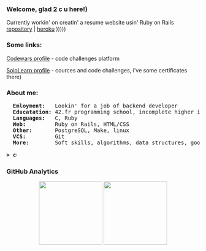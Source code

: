### Welcome, glad 2 c u here!)

Currently workin' on creatin' a resume website usin' Ruby on Rails <a href="https://github.com/kidsalright/myau">repository</a> | <a href="https://curriculumvi.herokuapp.com">heroku</a> )))))

### Some links:

<p><a href="https://www.codewars.com/users/kidsalright/completed_solutions">Codewars profile</a> - code challenges platform</p>
<p><a href="https://www.sololearn.com/profile/9873042">SoloLearn profile</a> - cources and code challenges, i've some certificates there)</p>

### About me:
<pre>
  <b>Emloyment:  </b> Lookin' for a job of backend developer
  <b>Educatation:</b> 42.fr programming school, incomplete higher in some engineering universities 
  <b>Languages:  </b> C, Ruby
  <b>Web:        </b> Ruby on Rails, HTML/CSS
  <b>Other:      </b> PostgreSQL, Make, linux
  <b>VCS:        </b> Git
  <b>More:       </b> Soft skills, algorithms, data structures, good english

<b>> <img align="top" src="https://user-images.githubusercontent.com/2514771/93036534-5fbd6480-f5fd-11ea-8a13-58ef04796c17.gif" alt="cursor" width="10" height="18" /></b>
</pre>

### GitHub Analytics
<p align="center">
	<img height="165em" src="https://github-readme-stats-eight-theta.vercel.app/api?username=kidsalright&show_icons=true&theme=vue-dark&include_all_commits=true&count_private=true&hide_border=true" />
	<img height="165em" src="https://github-readme-stats-eight-theta.vercel.app/api/top-langs/?username=kidsalright&layout=compact&theme=vue-dark&hide_border=true" />
</p>
